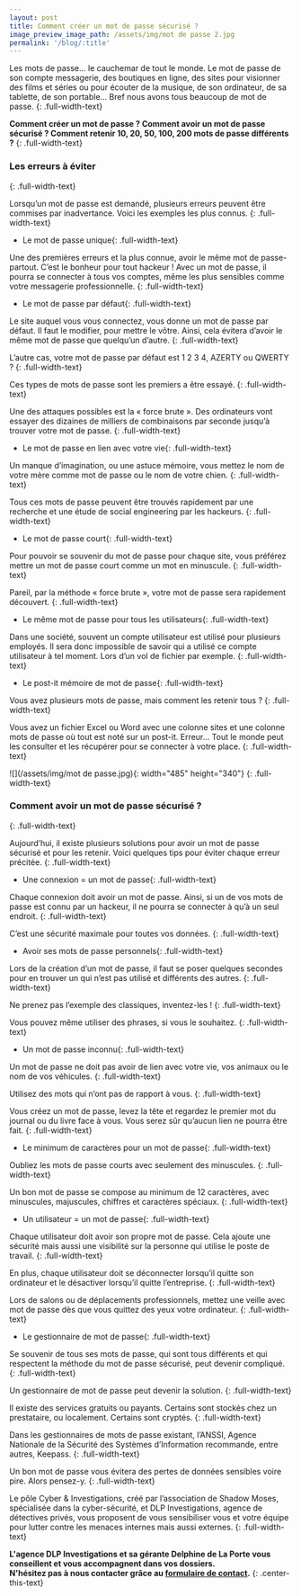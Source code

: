 ```yaml
---
layout: post
title: Comment créer un mot de passe sécurisé ?
image_preview_image_path: /assets/img/mot de passe 2.jpg
permalink: '/blog/:title'
---
```


Les mots de passe… le cauchemar de tout le monde. Le mot de passe de son compte messagerie, des boutiques en ligne, des sites pour visionner des films et s&eacute;ries ou pour &eacute;couter de la musique, de son ordinateur, de sa tablette, de son portable… Bref nous avons tous beaucoup de mot de passe.
{: .full-width-text}

**Comment cr&eacute;er un mot de passe ? Comment avoir un mot de passe s&eacute;curis&eacute; ? Comment retenir 10, 20, 50, 100, 200 mots de passe diff&eacute;rents ?**
{: .full-width-text}

### Les erreurs &agrave; &eacute;viter
{: .full-width-text}

Lorsqu’un mot de passe est demand&eacute;, plusieurs erreurs peuvent &ecirc;tre commises par inadvertance. Voici les exemples les plus connus.
{: .full-width-text}

* Le mot de passe unique{: .full-width-text}

Une des premi&egrave;res erreurs et la plus connue, avoir le m&ecirc;me mot de passe-partout. C’est le bonheur pour tout hackeur \! Avec un mot de passe, il pourra se connecter &agrave; tous vos comptes, m&ecirc;me les plus sensibles comme votre messagerie professionnelle.
{: .full-width-text}

* Le mot de passe par d&eacute;faut{: .full-width-text}

Le site auquel vous vous connectez, vous donne un mot de passe par d&eacute;faut. Il faut le modifier, pour mettre le v&ocirc;tre. Ainsi, cela &eacute;vitera d’avoir le m&ecirc;me mot de passe que quelqu’un d’autre.
{: .full-width-text}

L’autre cas, votre mot de passe par d&eacute;faut est 1 2 3 4, AZERTY ou QWERTY ?
{: .full-width-text}

Ces types de mots de passe sont les premiers a &ecirc;tre essay&eacute;.
{: .full-width-text}

Une des attaques possibles est la &laquo; force brute &raquo;. Des ordinateurs vont essayer des dizaines de milliers de combinaisons par seconde jusqu’&agrave; trouver votre mot de passe.
{: .full-width-text}

* Le mot de passe en lien avec votre vie{: .full-width-text}

Un manque d’imagination, ou une astuce m&eacute;moire, vous mettez le nom de votre m&egrave;re comme mot de passe ou le nom de votre chien.
{: .full-width-text}

Tous ces mots de passe peuvent &ecirc;tre trouv&eacute;s rapidement par une recherche et une &eacute;tude de social engineering par les hackeurs.
{: .full-width-text}

* Le mot de passe court{: .full-width-text}

Pour pouvoir se souvenir du mot de passe pour chaque site, vous pr&eacute;f&eacute;rez mettre un mot de passe court comme un mot en minuscule.
{: .full-width-text}

Pareil, par la m&eacute;thode &laquo; force brute &raquo;, votre mot de passe sera rapidement d&eacute;couvert.
{: .full-width-text}

* Le m&ecirc;me mot de passe pour tous les utilisateurs{: .full-width-text}

Dans une soci&eacute;t&eacute;, souvent un compte utilisateur est utilis&eacute; pour plusieurs employ&eacute;s. Il sera donc impossible de savoir qui a utilis&eacute; ce compte utilisateur &agrave; tel moment. Lors d’un vol de fichier par exemple.
{: .full-width-text}

* Le post-it m&eacute;moire de mot de passe{: .full-width-text}

Vous avez plusieurs mots de passe, mais comment les retenir tous ?
{: .full-width-text}

Vous avez un fichier Excel ou Word avec une colonne sites et une colonne mots de passe o&ugrave; tout est not&eacute; sur un post-it. Erreur… Tout le monde peut les consulter et les r&eacute;cup&eacute;rer pour se connecter &agrave; votre place.
{: .full-width-text}

![](/assets/img/mot de passe.jpg){: width="485" height="340"}
{: .full-width-text}

### Comment avoir un mot de passe s&eacute;curis&eacute; ?
{: .full-width-text}

Aujourd’hui, il existe plusieurs solutions pour avoir un mot de passe s&eacute;curis&eacute; et pour les retenir. Voici quelques tips pour &eacute;viter chaque erreur pr&eacute;cit&eacute;e.
{: .full-width-text}

* Une connexion = un mot de passe{: .full-width-text}

Chaque connexion doit avoir un mot de passe. Ainsi, si un de vos mots de passe est connu par un hackeur, il ne pourra se connecter &agrave; qu’&agrave; un seul endroit.
{: .full-width-text}

C’est une s&eacute;curit&eacute; maximale pour toutes vos donn&eacute;es.
{: .full-width-text}

* Avoir ses mots de passe personnels{: .full-width-text}

Lors de la cr&eacute;ation d’un mot de passe, il faut se poser quelques secondes pour en trouver un qui n’est pas utilis&eacute; et diff&eacute;rents des autres.
{: .full-width-text}

Ne prenez pas l’exemple des classiques, inventez-les \!
{: .full-width-text}

Vous pouvez m&ecirc;me utiliser des phrases, si vous le souhaitez.
{: .full-width-text}

* Un mot de passe inconnu{: .full-width-text}

Un mot de passe ne doit pas avoir de lien avec votre vie, vos animaux ou le nom de vos v&eacute;hicules.
{: .full-width-text}

Utilisez des mots qui n’ont pas de rapport &agrave; vous.
{: .full-width-text}

Vous cr&eacute;ez un mot de passe, levez la t&ecirc;te et regardez le premier mot du journal ou du livre face &agrave; vous. Vous serez s&ucirc;r qu’aucun lien ne pourra &ecirc;tre fait.
{: .full-width-text}

* Le minimum de caract&egrave;res pour un mot de passe{: .full-width-text}

Oubliez les mots de passe courts avec seulement des minuscules.
{: .full-width-text}

Un bon mot de passe se compose au minimum de 12 caract&egrave;res, avec minuscules, majuscules, chiffres et caract&egrave;res sp&eacute;ciaux.
{: .full-width-text}

* Un utilisateur = un mot de passe{: .full-width-text}

Chaque utilisateur doit avoir son propre mot de passe. Cela ajoute une s&eacute;curit&eacute; mais aussi une visibilit&eacute; sur la personne qui utilise le poste de travail.
{: .full-width-text}

En plus, chaque utilisateur doit se d&eacute;connecter lorsqu’il quitte son ordinateur et le d&eacute;sactiver lorsqu’il quitte l’entreprise.
{: .full-width-text}

Lors de salons ou de d&eacute;placements professionnels, mettez une veille avec mot de passe d&egrave;s que vous quittez des yeux votre ordinateur.
{: .full-width-text}

* Le gestionnaire de mot de passe{: .full-width-text}

Se souvenir de tous ses mots de passe, qui sont tous diff&eacute;rents et qui respectent la m&eacute;thode du mot de passe s&eacute;curis&eacute;, peut devenir compliqu&eacute;.
{: .full-width-text}

Un gestionnaire de mot de passe peut devenir la solution.
{: .full-width-text}

Il existe des services gratuits ou payants. Certains sont stock&eacute;s chez un prestataire, ou localement. Certains sont crypt&eacute;s.
{: .full-width-text}

Dans les gestionnaires de mots de passe existant, l’ANSSI, Agence Nationale de la S&eacute;curit&eacute; des Syst&egrave;mes d’Information recommande, entre autres, Keepass.
{: .full-width-text}

Un bon mot de passe vous &eacute;vitera des pertes de donn&eacute;es sensibles voire pire. Alors pensez-y.
{: .full-width-text}

Le p&ocirc;le Cyber & Investigations, cr&eacute;&eacute; par l’association de Shadow Moses, sp&eacute;cialis&eacute;e dans la cyber-s&eacute;curit&eacute;, et DLP Investigations, agence de d&eacute;tectives priv&eacute;s, vous proposent de vous sensibiliser vous et votre &eacute;quipe pour lutter contre les menaces internes mais aussi externes.
{: .full-width-text}

**L'agence DLP Investigations et sa g&eacute;rante Delphine de La Porte vous conseillent et vous accompagnent dans vos dossiers.<br>N'h&eacute;sitez pas &agrave; nous contacter gr&acirc;ce au [formulaire de contact](https://dlp-investigations.fr/#contact).**
{: .center-this-text}